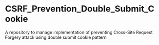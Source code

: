 # CSRF_Prevention_Double_Submit_Cookie
A repository to manage implementation of preventing Cross-Site Request Forgery attack using double submit cookie pattern

